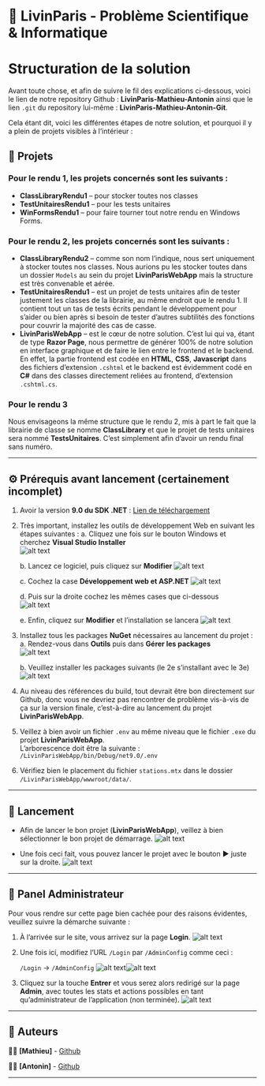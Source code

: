 # 📌 LivinParis - Problème Scientifique & Informatique

# Structuration de la solution

Avant toute chose, et afin de suivre le fil des explications ci-dessous, voici le lien de notre repository Github : **LivinParis-Mathieu-Antonin** ainsi que le lien `.git` du repository lui-même : **LivinParis-Mathieu-Antonin-Git**.

Cela étant dit, voici les différentes étapes de notre solution, et pourquoi il y a plein de projets visibles à l’intérieur :

## 📁 Projets

### Pour le rendu 1, les projets concernés sont les suivants :

- **ClassLibraryRendu1** – pour stocker toutes nos classes
- **TestUnitairesRendu1** – pour les tests unitaires
- **WinFormsRendu1** – pour faire tourner tout notre rendu en Windows Forms.

### Pour le rendu 2, les projets concernés sont les suivants :

- **ClassLibraryRendu2** – comme son nom l’indique, nous sert uniquement à stocker toutes nos classes. Nous aurions pu les stocker toutes dans un dossier `Models` au sein du projet **LivinParisWebApp** mais la structure est très convenable et aérée.
- **TestUnitairesRendu1** – est un projet de tests unitaires afin de tester justement les classes de la librairie, au même endroit que le rendu 1. Il contient tout un tas de tests écrits pendant le développement pour s’aider ou bien après si besoin de tester d’autres subtilités des fonctions pour couvrir la majorité des cas de casse.
- **LivinParisWebApp** – est le cœur de notre solution. C’est lui qui va, étant de type **Razor Page**, nous permettre de générer 100% de notre solution en interface graphique et de faire le lien entre le frontend et le backend.  
  En effet, la partie frontend est codée en **HTML**, **CSS**, **Javascript** dans des fichiers d’extension `.cshtml` et le backend est évidemment codé en **C#** dans des classes directement reliées au frontend, d’extension `.cshtml.cs`.

### Pour le rendu 3

Nous envisageons la même structure que le rendu 2, mis à part le fait que la librairie de classe se nomme **ClassLibrary** et que le projet de tests unitaires sera nommé **TestsUnitaires**. C’est simplement afin d’avoir un rendu final sans numéro.

---

## ⚙️ Prérequis avant lancement (certainement incomplet)

1. Avoir la version **9.0 du SDK .NET** : [Lien de téléchargement](https://dotnet.microsoft.com/fr-fr/download/dotnet/9.0)
2. Très important, installez les outils de développement Web en suivant les étapes suivantes :
   a. Cliquez une fois sur le bouton Windows et cherchez **Visual Studio Installer**  
   ![alt text](image.png)


   b. Lancez ce logiciel, puis cliquez sur **Modifier** 
   ![alt text](image-1.png) 


   c. Cochez la case **Développement web et ASP.NET** 
   ![alt text](image-2.png) 


   d. Puis sur la droite cochez les mêmes cases que ci-dessous  
   ![alt text](image-3.png)


   e. Enfin, cliquez sur **Modifier** et l’installation se lancera
   ![alt text](image-4.png)


3. Installez tous les packages **NuGet** nécessaires au lancement du projet :
   a. Rendez-vous dans **Outils** puis dans **Gérer les packages**  
   ![alt text](image-5.png)


   b. Veuillez installer les packages suivants (le 2e s’installant avec le 3e)
   ![alt text](image-6.png)


4. Au niveau des références du build, tout devrait être bon directement sur Github, donc vous ne devriez pas rencontrer de problème vis-à-vis de ça sur la version finale, c’est-à-dire au lancement du projet **LivinParisWebApp**.
5. Veillez à bien avoir un fichier `.env` au même niveau que le fichier `.exe` du projet **LivinParisWebApp**.  
   L’arborescence doit être la suivante :  
   `/LivinParisWebApp/bin/Debug/net9.0/.env`
6. Vérifiez bien le placement du fichier `stations.mtx` dans le dossier `/LivinParisWebApp/wwwroot/data/`.

---

## 🚀 Lancement

- Afin de lancer le bon projet (**LivinParisWebApp**), veillez à bien sélectionner le bon projet de démarrage.
![alt text](image-7.png)


- Une fois ceci fait, vous pouvez lancer le projet avec le bouton **▶️** juste sur la droite.
![alt text](image-8.png)

---

## 🔐 Panel Administrateur

Pour vous rendre sur cette page bien cachée pour des raisons évidentes, veuillez suivre la démarche suivante :

1. À l’arrivée sur le site, vous arrivez sur la page **Login**.
![alt text](image-9.png)
2. Une fois ici, modifiez l’URL `/Login` par `/AdminConfig` comme ceci :
   
   `/Login` → `/AdminConfig`
   ![alt text](image-10.png)![alt text](image-11.png)

3. Cliquez sur la touche **Entrer** et vous serez alors redirigé sur la page **Admin**, avec toutes les stats et actions possibles en tant qu’administrateur de l’application (non terminée).
![alt text](image-12.png)

---

## 👥 Auteurs
👨‍💻 **[Mathieu]** - [Github](https://github.com/Thieuthieu77)

👩‍💻 **[Antonin]** - [Github](https://github.com/Blatahead)

---
